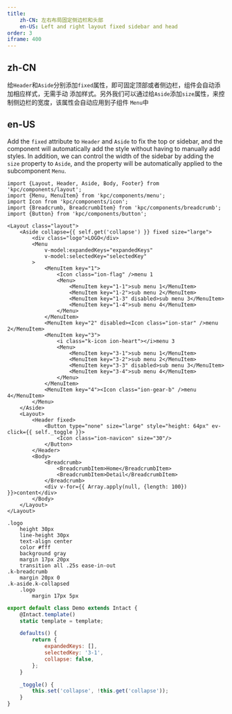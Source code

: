 ```yaml
---
title:
    zh-CN: 左右布局固定侧边栏和头部
    en-US: Left and right layout fixed sidebar and head
order: 3
iframe: 400
---
```


## zh-CN

给`Header`和`Aside`分别添加`fixed`属性，即可固定顶部或者侧边栏，组件会自动添加相应样式，无需手动
添加样式。另外我们可以通过给`Aside`添加`size`属性，来控制侧边栏的宽度，该属性会自动应用到子组件
`Menu`中

## en-US

Add the `fixed` attribute to `Header` and `Aside` to fix the top or sidebar, and the component will automatically add the style without having to manually add styles. In addition, we can control the width of the sidebar by adding the `size` property to `Aside`, and the property will be automatically applied to the subcomponent `Menu`.

```vdt
import {Layout, Header, Aside, Body, Footer} from 'kpc/components/layout';
import {Menu, MenuItem} from 'kpc/components/menu';
import Icon from 'kpc/components/icon';
import {Breadcrumb, BreadcrumbItem} from 'kpc/components/breadcrumb';
import {Button} from 'kpc/components/button';

<Layout class="layout">
    <Aside collapse={{ self.get('collapse') }} fixed size="large">
        <div class="logo">LOGO</div>
        <Menu
            v-model:expandedKeys="expandedKeys"
            v-model:selectedKey="selectedKey"
        >
            <MenuItem key="1">
                <Icon class="ion-flag" />menu 1
                <Menu>
                    <MenuItem key="1-1">sub menu 1</MenuItem>
                    <MenuItem key="1-2">sub menu 2</MenuItem>
                    <MenuItem key="1-3" disabled>sub menu 3</MenuItem>
                    <MenuItem key="1-4">sub menu 4</MenuItem>
                </Menu>
            </MenuItem>
            <MenuItem key="2" disabled><Icon class="ion-star" />menu 2</MenuItem>
            <MenuItem key="3">
                <i class="k-icon ion-heart"></i>menu 3
                <Menu>
                    <MenuItem key="3-1">sub menu 1</MenuItem>
                    <MenuItem key="3-2">sub menu 2</MenuItem>
                    <MenuItem key="3-3" disabled>sub menu 3</MenuItem>
                    <MenuItem key="3-4">sub menu 4</MenuItem>
                </Menu>
            </MenuItem>
            <MenuItem key="4"><Icon class="ion-gear-b" />menu 4</MenuItem>
        </Menu>
    </Aside>
    <Layout>
        <Header fixed>
            <Button type="none" size="large" style="height: 64px" ev-click={{ self._toggle }}>
                <Icon class="ion-navicon" size="30"/>
            </Button>
        </Header>
        <Body>
            <Breadcrumb>
                <BreadcrumbItem>Home</BreadcrumbItem>
                <BreadcrumbItem>Detail</BreadcrumbItem>
            </Breadcrumb>
            <div v-for={{ Array.apply(null, {length: 100}) }}>content</div>
        </Body>
    </Layout>
</Layout>
```

```styl
.logo
    height 30px
    line-height 30px
    text-align center
    color #fff
    background gray
    margin 17px 20px
    transition all .25s ease-in-out
.k-breadcrumb
    margin 20px 0
.k-aside.k-collapsed
    .logo
        margin 17px 5px
```

```js
export default class Demo extends Intact {
    @Intact.template()
    static template = template;

    defaults() {
        return {
            expandedKeys: [],
            selectedKey: '3-1',
            collapse: false,
        };
    }

    _toggle() {
        this.set('collapse', !this.get('collapse'));
    }
}
```

